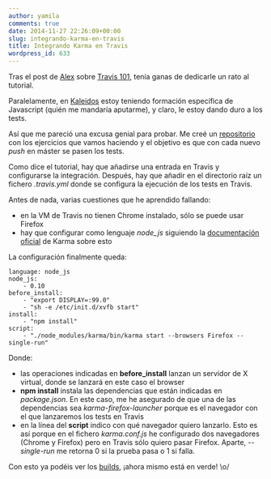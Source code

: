 ```yaml
---
author: yamila
comments: true
date: 2014-11-27 22:26:09+00:00
slug: integrando-karma-en-travis
title: Integrando Karma en Travis
wordpress_id: 633
---
```


Tras el post de [Alex](http://twitter.com/lekum) sobre [Travis 101](http://moduslaborandi.net/continuous-integration-101-travis/), tenía ganas de dedicarle un rato al tutorial.

Paralelamente, en [Kaleidos](http://kaleidos.net) estoy teniendo formación específica de Javascript (quién me mandaría aputarme), y claro, le estoy dando duro a los tests.
<!-- more -->

Así que me pareció una excusa genial para probar. Me creé un [repositorio](https://github.com/yamila-moreno/js-lessons) con los ejercicios que vamos haciendo y el objetivo es que con cada nuevo _push_ en máster se pasen los tests.

Como dice el tutorial, hay que añadirse una entrada en Travis y configurarse la integración. Después, hay que añadir en el directorio raíz un fichero _.travis.yml_ donde se configura la ejecución de los tests en Travis.

Antes de nada, varias cuestiones que he aprendido fallando:
- en la VM de Travis no tienen Chrome instalado, sólo se puede usar Firefox
- hay que configurar como lenguaje _node_js_ siguiendo la [documentación oficial](http://karma-runner.github.io/0.12/plus/travis.html) de Karma sobre esto

La configuración finalmente queda:




    language: node_js
    node_js:
        - 0.10
    before_install:
        - "export DISPLAY=:99.0"
        - "sh -e /etc/init.d/xvfb start"
    install:
        - "npm install"
    script:
        - "./node_modules/karma/bin/karma start --browsers Firefox --single-run"




Donde:
- las operaciones indicadas en **before_install** lanzan un servidor de X virtual, donde se lanzará en este caso el browser
- **npm install** instala las dependencias que están indicadas en _package.json_. En este caso, me he asegurado de que una de las dependencias sea _karma-firefox-launcher_ porque es el navegador con el que lanzaremos los tests en Travis
- en la línea del **script** indico con qué navegador quiero lanzarlo. Esto es así porque en el fichero _karma.conf.js_ he configurado dos navegadores (Chrome y Firefox) pero en Travis sólo quiero pasar Firefox. Aparte, _--single-run_ me retorna 0 si la prueba pasa o 1 si falla.

Con esto ya podéis ver los [builds](https://travis-ci.org/yamila-moreno/js-lessons/builds), ¡ahora mismo está en verde! \o/



